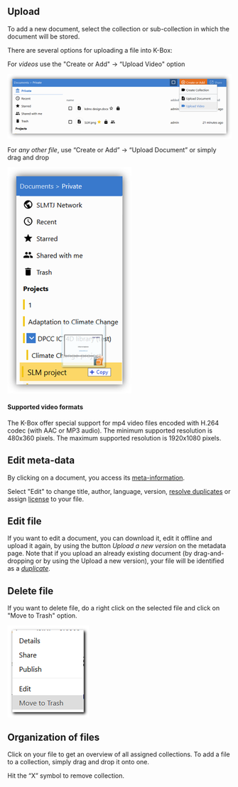 ## Upload

To add a new document, select the collection or sub-collection in which the document will be stored.


There are several options for uploading a file into K-Box:

For _videos_ use the "Create or Add"  → “Upload Video" option

![Upload](../img/dms-upload-file-selector.png)

For _any other file_, use “Create or Add” → “Upload Document” or simply drag and drop 

![Upload](../img/dms-upload.png)

#### Supported video formats

The K-Box offer special support for mp4 video files encoded with H.264 codec (with AAC or MP3 audio). The minimum supported resolution is 480x360 pixels. The maximum supported resolution is 1920x1080 pixels.
 
## <a id="edit"></a>Edit meta-data

By clicking on a document, you access its [meta-information](./meta-data.md).

Select "Edit" to change title, author, language, version, [resolve duplicates](./duplicates.md#resolve) or assign [license](./licenses.md#license) to your file.


## Edit file
If you want to edit a document, you can download it, edit it offline and upload it again, by using the button _Upload a new version_ on the metadata page. Note that if you upload an already existing document (by drag-and-dropping or by using the Upload a new version), your file will be identified as a [_duplicate_](./duplicates.md#resolve). 

## Delete file

If you want to delete file, do a right click on the selected file and click on "Move to Trash" option.

![delete](../img/delete.png)


## Organization of files

Click on your file to get an overview of all assigned collections. To add a file to a collection, simply drag and drop it onto one. 

Hit the “X” symbol to remove collection.
